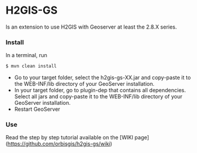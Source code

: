 # H2GIS-GS

Is an extension to use H2GIS with Geoserver at least the 2.8.X series.

 
### Install

In a terminal, run

```bash
$ mvn clean install
```

* Go to your target folder, select the h2gis-gs-XX.jar and copy-paste it to the WEB-INF/lib directory of your GeoServer installation.
* In your target folder, go to plugin-dep that contains all dependencies. Select all jars and copy-paste it to the WEB-INF/lib directory of your GeoServer installation.
* Restart GeoServer

### Use

Read the step by step tutorial available on the [WIKI page] (https://github.com/orbisgis/h2gis-gs/wiki)




